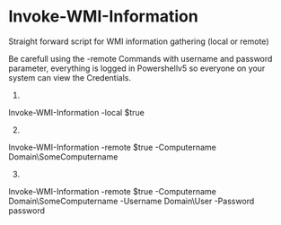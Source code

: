 # Invoke-WMI-Information
Straight forward script for WMI information gathering (local or remote)

Be carefull using the -remote Commands with username and password parameter, everything is logged in Powershellv5 so everyone on your system can view the Credentials.

1)
Invoke-WMI-Information -local $true

2)
Invoke-WMI-Information -remote $true -Computername Domain\SomeComputername

3)
Invoke-WMI-Information -remote $true -Computername Domain\SomeComputername -Username Domain\User -Password password
